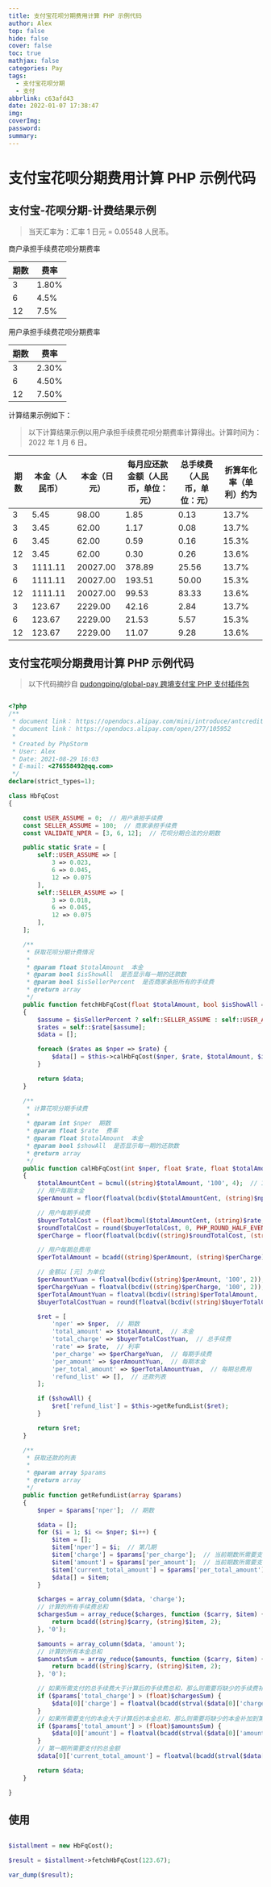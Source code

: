 ```yaml
---
title: 支付宝花呗分期费用计算 PHP 示例代码
author: Alex
top: false
hide: false
cover: false
toc: true
mathjax: false
categories: Pay
tags:
  - 支付宝花呗分期
  - 支付
abbrlink: c63afd43
date: 2022-01-07 17:38:47
img:
coverImg:
password:
summary:
---
```


# 支付宝花呗分期费用计算 PHP 示例代码

## 支付宝-花呗分期-计费结果示例

> 当天汇率为：汇率 1 日元 = 0.05548 人民币。


商户承担手续费花呗分期费率

期数 | 费率
--- | ---
3 | 1.80%
6 | 4.5%
12 | 7.5%


用户承担手续费花呗分期费率

期数 | 费率
--- | ---
3 | 2.30%
6 | 4.50%
12 | 7.50%


计算结果示例如下：

> 以下计算结果示例以用户承担手续费花呗分期费率计算得出。计算时间为：2022 年 1 月 6 日。

期数 | 本金（人民币）| 本金（日元） | 每月应还款金额（人民币，单位：元） | 总手续费（人民币，单位：元） |  折算年化率（单利）约为
--- | --- | --- | --- | --- | --- 
3 | 5.45 | 98.00 | 1.85 | 0.13 | 13.7%
3 | 3.45 | 62.00 | 1.17 | 0.08 | 13.7%
6 | 3.45 | 62.00 | 0.59 | 0.16 | 15.3%
12 | 3.45 | 62.00 | 0.30 | 0.26 | 13.6%
3 | 1111.11 | 20027.00 | 378.89 | 25.56 | 13.7%
6 | 1111.11 | 20027.00 | 193.51 | 50.00 | 15.3%
12 | 1111.11 | 20027.00 | 99.53 | 83.33 | 13.6%
3 | 123.67 | 2229.00 | 42.16 | 2.84 | 13.7%
6 | 123.67 | 2229.00 | 21.53 | 5.57 | 15.3%
12 | 123.67 | 2229.00 | 11.07 | 9.28 | 13.6%

## 支付宝花呗分期费用计算 PHP 示例代码

> 以下代码摘抄自 [pudongping/global-pay 跨境支付宝 PHP 支付插件包](https://github.com/pudongping/global-pay)

```php

<?php
/**
 * document link： https://opendocs.alipay.com/mini/introduce/antcreditpay-istallment
 * document link： https://opendocs.alipay.com/open/277/105952
 *
 * Created by PhpStorm
 * User: Alex
 * Date: 2021-08-29 16:03
 * E-mail: <276558492@qq.com>
 */
declare(strict_types=1);

class HbFqCost
{

    const USER_ASSUME = 0;  // 用户承担手续费
    const SELLER_ASSUME = 100;  // 商家承担手续费
    const VALIDATE_NPER = [3, 6, 12];  // 花呗分期合法的分期数

    public static $rate = [
        self::USER_ASSUME => [
            3 => 0.023,
            6 => 0.045,
            12 => 0.075
        ],
        self::SELLER_ASSUME => [
            3 => 0.018,
            6 => 0.045,
            12 => 0.075
        ],
    ];

    /**
     * 获取花呗分期计费情况
     *
     * @param float $totalAmount  本金
     * @param bool $isShowAll  是否显示每一期的还款数
     * @param bool $isSellerPercent  是否商家承担所有的手续费
     * @return array
     */
    public function fetchHbFqCost(float $totalAmount, bool $isShowAll = false, bool $isSellerPercent = false): array
    {
        $assume = $isSellerPercent ? self::SELLER_ASSUME : self::USER_ASSUME;
        $rates = self::$rate[$assume];
        $data = [];

        foreach ($rates as $nper => $rate) {
            $data[] = $this->calHbFqCost($nper, $rate, $totalAmount, $isShowAll);
        }

        return $data;
    }

    /**
     * 计算花呗分期手续费
     *
     * @param int $nper  期数
     * @param float $rate  费率
     * @param float $totalAmount  本金
     * @param bool $showAll  是否显示每一期的还款数
     * @return array
     */
    public function calHbFqCost(int $nper, float $rate, float $totalAmount, bool $showAll = false)
    {
        $totalAmountCent = bcmul((string)$totalAmount, '100', 4);  // 1. 把金额单位转化成分 cent
        // 用户每期本金
        $perAmount = floor(floatval(bcdiv($totalAmountCent, (string)$nper, 4)));  // 2. 计算每期本金（用总金额/总期数，结果以分表示，向下取整）

        // 用户每期手续费
        $buyerTotalCost = (float)bcmul($totalAmountCent, (string)$rate, 4);  //  2. 用转化为分后的金额乘以买家费率，得到以分表示的买家总费用（总手续费）
        $roundTotalCost = round($buyerTotalCost, 0, PHP_ROUND_HALF_EVEN);  // 3. 对费用进行取整（取整规则为 ROUND_HALF_EVEN ）
        $perCharge = floor(floatval(bcdiv((string)$roundTotalCost, (string)$nper, 4)));  // 4. 计算每期费用（用总费用/总期数，结果以分表示，向下取整）

        // 用户每期总费用
        $perTotalAmount = bcadd((string)$perAmount, (string)$perCharge);

        // 金额以 [元] 为单位
        $perAmountYuan = floatval(bcdiv((string)$perAmount, '100', 2));
        $perChargeYuan = floatval(bcdiv((string)$perCharge, '100', 2));
        $perTotalAmountYuan = floatval(bcdiv((string)$perTotalAmount, '100', 2));
        $buyerTotalCostYuan = round(floatval(bcdiv((string)$buyerTotalCost, '100', 4)), 2);  // 花呗分期的总手续费实行“四舍五入”的原则进行计算

        $ret = [
            'nper' => $nper,  // 期数
            'total_amount' => $totalAmount,  // 本金
            'total_charge' => $buyerTotalCostYuan,  // 总手续费
            'rate' => $rate,  // 利率
            'per_charge' => $perChargeYuan,  // 每期手续费
            'per_amount' => $perAmountYuan,  // 每期本金
            'per_total_amount' => $perTotalAmountYuan,  // 每期总费用
            'refund_list' => [],  // 还款列表
        ];

        if ($showAll) {
            $ret['refund_list'] = $this->getRefundList($ret);
        }

        return $ret;
    }

    /**
     * 获取还款的列表
     *
     * @param array $params
     * @return array
     */
    public function getRefundList(array $params)
    {
        $nper = $params['nper'];  // 期数

        $data = [];
        for ($i = 1; $i <= $nper; $i++) {
            $item = [];
            $item['nper'] = $i;  // 第几期
            $item['charge'] = $params['per_charge'];  // 当前期数所需要支付的手续费
            $item['amount'] = $params['per_amount'];  // 当前期数所需要支付的本金数
            $item['current_total_amount'] = $params['per_total_amount'];  // 当前期数所需要支付的总费用
            $data[] = $item;
        }

        $charges = array_column($data, 'charge');
        // 计算的所有手续费总和
        $chargesSum = array_reduce($charges, function ($carry, $item) {
            return bcadd((string)$carry, (string)$item, 2);
        }, '0');

        $amounts = array_column($data, 'amount');
        // 计算的所有本金总和
        $amountsSum = array_reduce($amounts, function ($carry, $item) {
            return bcadd((string)$carry, (string)$item, 2);
        }, '0');

        // 如果所需支付的总手续费大于计算后的手续费总和，那么则需要将缺少的手续费补加到第一期
        if ($params['total_charge'] > (float)$chargesSum) {
            $data[0]['charge'] = floatval(bcadd(strval($data[0]['charge']), bcsub(strval($params['total_charge']), strval($chargesSum), 2), 2));
        }
        // 如果所需要支付的本金大于计算后的本金总和，那么则需要将缺少的本金补加到第一期
        if ($params['total_amount'] > (float)$amountsSum) {
            $data[0]['amount'] = floatval(bcadd(strval($data[0]['amount']), bcsub(strval($params['total_amount']), strval($amountsSum), 2), 2));
        }
        // 第一期所需要支付的总金额
        $data[0]['current_total_amount'] = floatval(bcadd(strval($data[0]['charge']), strval($data[0]['amount']), 2));

        return $data;
    }

}

```

## 使用

```php

$istallment = new HbFqCost();

$result = $istallment->fetchHbFqCost(123.67);

var_dump($result);

```
